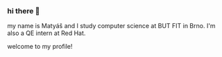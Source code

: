 ### hi there :wave:

my name is Matyáš and I study computer science at BUT FIT in Brno.
I'm also a QE intern at Red Hat.

welcome to my profile!
